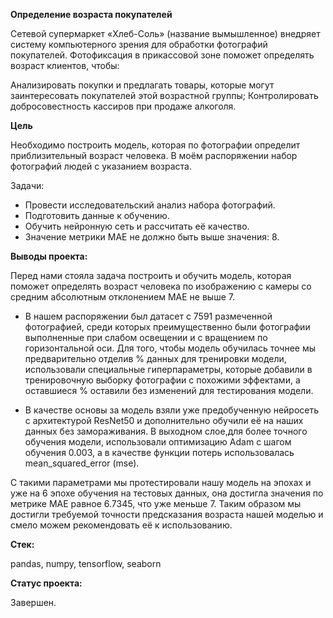 **Определение возраста покупателей**

Сетевой супермаркет «Хлеб-Соль» (название вымышленное) внедряет систему компьютерного зрения для обработки фотографий покупателей. Фотофиксация в прикассовой зоне поможет определять возраст клиентов, чтобы:

Анализировать покупки и предлагать товары, которые могут заинтересовать покупателей этой возрастной группы;
Контролировать добросовестность кассиров при продаже алкоголя.

**Цель**

Необходимо построить модель, которая по фотографии определит приблизительный возраст человека. В моём распоряжении набор фотографий людей с указанием возраста.

Задачи:

- Провести исследовательский анализ набора фотографий.
- Подготовить данные к обучению.
- Обучить нейронную сеть и рассчитать её качество.
- Значение метрики MAE не должно быть выше значения: 8.

**Выводы проекта:**

Перед нами стояла задача построить и обучить модель, которая поможет определять возраст человека по изображению с камеры со средним абсолютным отклонением MAE не выше 7.

- В нашем распоряжении был датасет с 7591 размеченной фотографией, среди которых преимущественно были фотографии выполненные при слабом освещении и с вращением по горизонтальной оси. Для того, чтобы модель обучилась точнее мы предварительно отделив % данных для тренировки модели, использовали специальные гиперпараметры, которые добавили в тренировочную выборку фотографии с похожими эффектами, а оставшиеся % оставили без изменений для тестирования модели.

- В качестве основы за модель взяли уже предобученную нейросеть с архитектурой ResNet50 и дополнительно обучили её на наших данных без замораживания. В выходном слое,для более точного обучения модели, использовали оптимизацию Adam c шагом обучения 0.003, а в качестве функции потерь использовалась mean_squared_error (mse).

С такими параметрами мы протестировали нашу модель на эпохах и уже на 6 эпохе обучения на тестовых данных, она достигла значения по метрике MAE равное 6.7345, что уже меньше 7. Таким образом мы достигли требуемой точности предсказания возраста нашей моделью и смело можем рекомендовать её к использованию.

**Стек:**

pandas, numpy, tensorflow, seaborn

**Статус проекта:**

Завершен.
